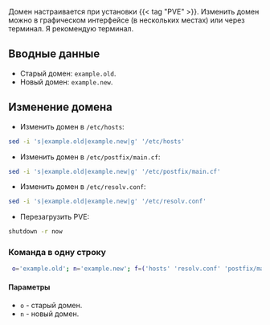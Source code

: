 Домен настраивается при установки {{< tag "PVE" >}}. Изменить домен можно в графическом интерфейсе (в нескольких местах) или через терминал. Я рекомендую терминал.

## Вводные данные

- Старый домен: `example.old`.
- Новый домен: `example.new`.

## Изменение домена

- Изменить домен в `/etc/hosts`:

```bash
sed -i 's|example.old|example.new|g' '/etc/hosts'
```

- Изменить домен в `/etc/postfix/main.cf`:

```bash
sed -i 's|example.old|example.new|g' '/etc/postfix/main.cf'
```

- Изменить домен в `/etc/resolv.conf`:

```bash
sed -i 's|example.old|example.new|g' '/etc/resolv.conf'
```

- Перезагрузить PVE:

```bash
shutdown -r now
```

### Команда в одну строку

```bash
 o='example.old'; n='example.new'; f=('hosts' 'resolv.conf' 'postfix/main.cf'); for i in "${f[@]}"; do sed -i "s|${o}|${n}|g" "/etc/${i}"; done
```

#### Параметры

- `o` - старый домен.
- `n` - новый домен.
